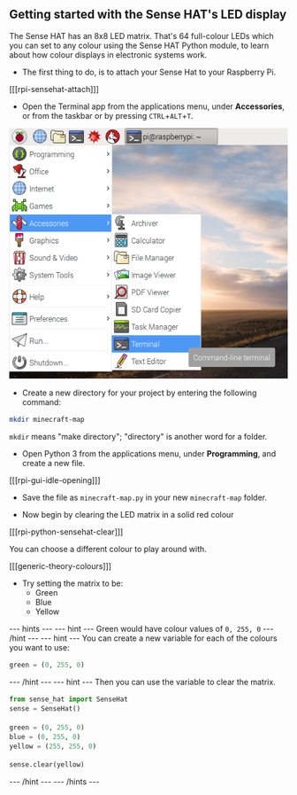 ## Getting started with the Sense HAT's LED display

The Sense HAT has an 8x8 LED matrix. That's 64 full-colour LEDs which you can set to any colour using the Sense HAT Python module, to learn about how colour displays in electronic systems work.

- The first thing to do, is to attach your Sense Hat to your Raspberry Pi.

[[[rpi-sensehat-attach]]]

- Open the Terminal app from the applications menu, under **Accessories**, or from the taskbar or by pressing `CTRL`+`ALT`+`T`.

![Open Terminal](images/terminal-app-menu.png)

- Create a new directory for your project by entering the following command:

```bash
mkdir minecraft-map
```

`mkdir` means "make directory"; "directory" is another word for a folder.

- Open Python 3 from the applications menu, under **Programming**, and create a new file.

[[[rpi-gui-idle-opening]]]

- Save the file as `minecraft-map.py` in your new `minecraft-map` folder.

- Now begin by clearing the LED matrix in a solid red colour

[[[rpi-python-sensehat-clear]]]

You can choose a different colour to play around with.

[[[generic-theory-colours]]]

- Try setting the matrix to be:
  - Green
  - Blue
  - Yellow

--- hints --- --- hint ---
Green would have colour values of `0, 255, 0`
--- /hint --- --- hint ---
You can create a new variable for each of the colours you want to use:
```python
green = (0, 255, 0)
```
--- /hint --- --- hint ---
Then you can use the variable to clear the matrix.
```python
from sense_hat import SenseHat
sense = SenseHat()

green = (0, 255, 0)
blue = (0, 255, 0)
yellow = (255, 255, 0)

sense.clear(yellow)
```
--- /hint --- --- /hints ---
